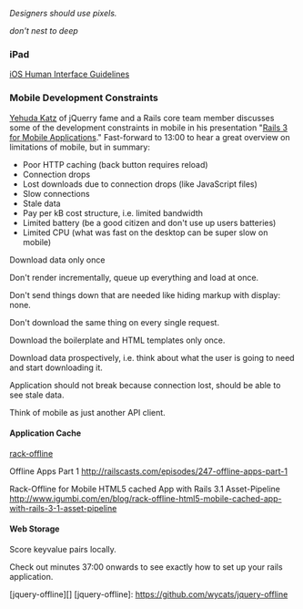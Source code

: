 
*Designers should use pixels.*


*don't nest to deep*


### iPad

[iOS Human Interface Guidelines][iOS Guidelines]

[iOS Guidelines]: http://developer.apple.com/library/ios/#documentation/UserExperience/Conceptual/MobileHIG/Introduction/Introduction.html#//apple_ref/doc/uid/TP40006556-CH1-SW1


### Mobile Development Constraints

[Yehuda Katz][] of jQuerry fame and a Rails core team member discusses some of the development constraints in mobile in his presentation "[Rails 3 for Mobile Applications][Engine Yard]." Fast-forward to 13:00 to hear a great overview on limitations of mobile, but in summary:

- Poor HTTP caching (back button requires reload)
- Connection drops
- Lost downloads due to connection drops (like JavaScript files)
- Slow connections
- Stale data
- Pay per kB cost structure, i.e. limited bandwidth
- Limited battery (be a good citizen and don't use up users batteries)
- Limited CPU (what was fast on the desktop can be super slow on mobile)


Download data only once

Don't render incrementally, queue up everything and load at once.

Don't send things down that are needed like hiding markup with display: none.

Don't download the same thing on every single request.

Download the boilerplate and HTML templates only once.

Download data prospectively, i.e. think about what the user is going to need and start downloading it.

Application should not break because connection lost, should be able to see stale data.

Think of mobile as just another API client.

#### Application Cache

[rack-offline][]



Offline Apps Part 1
http://railscasts.com/episodes/247-offline-apps-part-1

Rack-Offline for Mobile HTML5 cached App with Rails 3.1 Asset-Pipeline
http://www.igumbi.com/en/blog/rack-offline-html5-mobile-cached-app-with-rails-3-1-asset-pipeline

#### Web Storage

Score keyvalue pairs locally.


Check out minutes 37:00 onwards to see exactly how to set up your rails application.

[jquery-offline][]
[jquery-offline]:       https://github.com/wycats/jquery-offline

[Yehuda Katz]:          http://yehudakatz.com/
[Engine Yard]:          http://www.engineyard.com/video/12678746
[rack-offline]:         https://github.com/wycats/rack-offline
